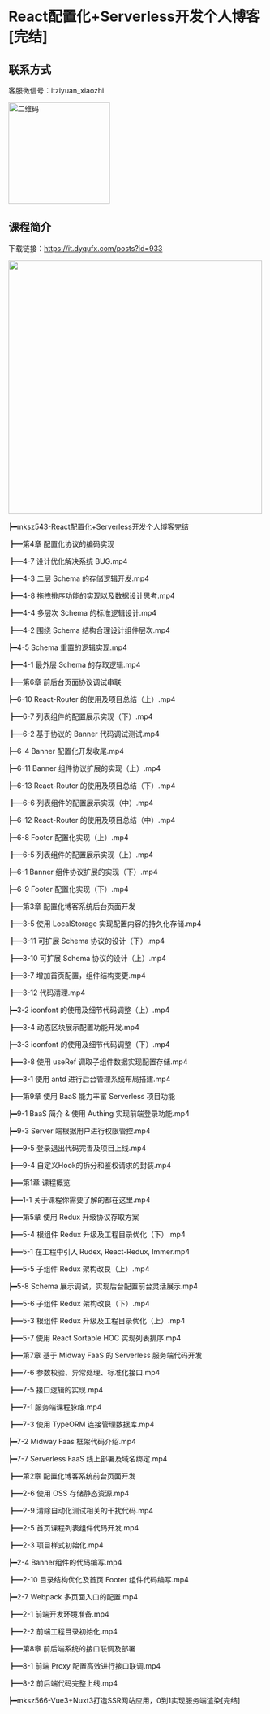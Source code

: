 # React配置化+Serverless开发个人博客[完结]

## 联系方式

客服微信号：itziyuan_xiaozhi

<img src="https://ziyuanyun.oss-cn-guangzhou.aliyuncs.com/common/20240614073449/666b82192834a.jpg" width="200" height="200" alt="二维码">

## 课程简介

下载链接：https://it.dyqufx.com/posts?id=933

<img src="https://ziyuanyun.oss-cn-guangzhou.aliyuncs.com/yun/20240515153436/6644658c84714.jpg" width="500" alt="">

  ┣━mksz543-React配置化+Serverless开发个人博客[完结](1)

 ┣━第4章 配置化协议的编码实现

 ┣━4-7 设计优化解决系统 BUG.mp4

 ┣━4-3 二层 Schema 的存储逻辑开发.mp4

 ┣━4-8 拖拽排序功能的实现以及数据设计思考.mp4

 ┣━4-4 多层次 Schema 的标准逻辑设计.mp4

 ┣━4-2 围绕 Schema 结构合理设计组件层次.mp4

 ┣━4-5 Schema 重置的逻辑实现.mp4

 ┣━4-1 最外层 Schema 的存取逻辑.mp4

 ┣━第6章 前后台页面协议调试串联

 ┣━6-10 React-Router 的使用及项目总结（上）.mp4

 ┣━6-7 列表组件的配置展示实现（下）.mp4

 ┣━6-2 基于协议的 Banner 代码调试测试.mp4

 ┣━6-4 Banner 配置化开发收尾.mp4

 ┣━6-11 Banner 组件协议扩展的实现（上）.mp4

 ┣━6-13 React-Router 的使用及项目总结（下）.mp4

 ┣━6-6 列表组件的配置展示实现（中）.mp4

 ┣━6-12 React-Router 的使用及项目总结（中）.mp4

 ┣━6-8 Footer 配置化实现（上）.mp4

 ┣━6-5 列表组件的配置展示实现（上）.mp4

 ┣━6-1 Banner 组件协议扩展的实现（下）.mp4

 ┣━6-9 Footer 配置化实现（下）.mp4

 ┣━第3章 配置化博客系统后台页面开发

 ┣━3-5 使用 LocalStorage 实现配置内容的持久化存储.mp4

 ┣━3-11 可扩展 Schema 协议的设计（下）.mp4

 ┣━3-10 可扩展 Schema 协议的设计（上）.mp4

 ┣━3-7 增加首页配置，组件结构变更.mp4

 ┣━3-12 代码清理.mp4

 ┣━3-2 iconfont 的使用及细节代码调整（上）.mp4

 ┣━3-4 动态区块展示配置功能开发.mp4

 ┣━3-3 iconfont 的使用及细节代码调整（下）.mp4

 ┣━3-8 使用 useRef 调取子组件数据实现配置存储.mp4

 ┣━3-1 使用 antd 进行后台管理系统布局搭建.mp4

 ┣━第9章 使用 BaaS 能力丰富 Serverless 项目功能

 ┣━9-1 BaaS 简介 &amp; 使用 Authing 实现前端登录功能.mp4

 ┣━9-3 Server 端根据用户进行权限管控.mp4

 ┣━9-5 登录退出代码完善及项目上线.mp4

 ┣━9-4 自定义Hook的拆分和鉴权请求的封装.mp4

 ┣━第1章 课程概览

 ┣━1-1 关于课程你需要了解的都在这里.mp4

 ┣━第5章 使用 Redux 升级协议存取方案

 ┣━5-4 根组件 Redux 升级及工程目录优化（下）.mp4

 ┣━5-1 在工程中引入 Rudex, React-Redux, Immer.mp4

 ┣━5-5 子组件 Redux 架构改良（上）.mp4

 ┣━5-8 Schema 展示调试，实现后台配置前台灵活展示.mp4

 ┣━5-6 子组件 Redux 架构改良（下）.mp4

 ┣━5-3 根组件 Redux 升级及工程目录优化（上）.mp4

 ┣━5-7 使用 React Sortable HOC 实现列表排序.mp4

 ┣━第7章 基于 Midway FaaS 的 Serverless 服务端代码开发

 ┣━7-6 参数校验、异常处理、标准化接口.mp4

 ┣━7-5 接口逻辑的实现.mp4

 ┣━7-1 服务端课程脉络.mp4

 ┣━7-3 使用 TypeORM 连接管理数据库.mp4

 ┣━7-2 Midway Faas 框架代码介绍.mp4

 ┣━7-7 Serverless FaaS 线上部署及域名绑定.mp4

 ┣━第2章 配置化博客系统前台页面开发

 ┣━2-6 使用 OSS 存储静态资源.mp4

 ┣━2-9 清除自动化测试相关的干扰代码.mp4

 ┣━2-5 首页课程列表组件代码开发.mp4

 ┣━2-3 项目样式初始化.mp4

 ┣━2-4 Banner组件的代码编写.mp4

 ┣━2-10 目录结构优化及首页 Footer 组件代码编写.mp4

 ┣━2-7 Webpack 多页面入口的配置.mp4

 ┣━2-1 前端开发环境准备.mp4

 ┣━2-2 前端工程目录初始化.mp4

 ┣━第8章 前后端系统的接口联调及部署

 ┣━8-1 前端 Proxy 配置高效进行接口联调.mp4

 ┣━8-2 前后端代码完整上线.mp4

 ┣━mksz566-Vue3+Nuxt3打造SSR网站应用，0到1实现服务端渲染[完结]

  